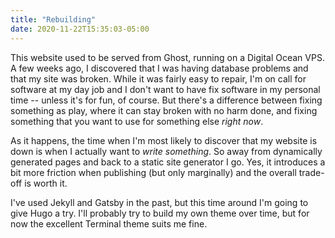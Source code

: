 ```yaml
---
title: "Rebuilding"
date: 2020-11-22T15:35:03-05:00
---
```


This website used to be served from Ghost, running on a Digital Ocean VPS. A few weeks ago, I discovered that I was having database problems and that my site was broken. While it was fairly easy to repair, I'm on call for software at my day job and I don't want to have fix software in my personal time -- unless it's for fun, of course. But there's a difference between fixing something as play, where it can stay broken with no harm done, and fixing something that you want to use for something else _right now_.

As it happens, the time when I'm most likely to discover that my website is down is when I actually want to _write something_. So away from dynamically generated pages and back to a static site generator I go. Yes, it introduces a bit more friction when publishing (but only marginally) and the overall trade-off is worth it.

I've used Jekyll and Gatsby in the past, but this time around I'm going to give Hugo a try. I'll probably try to build my own theme over time, but for now the excellent Terminal theme suits me fine.
